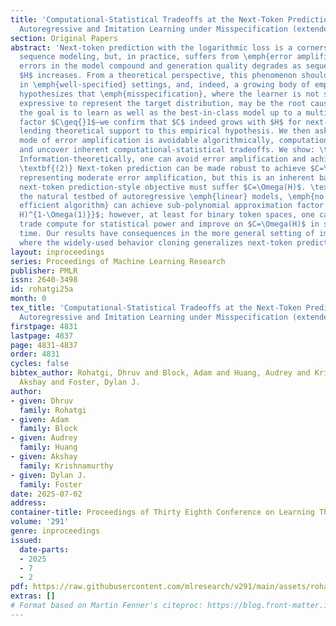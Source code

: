 ```yaml
---
title: 'Computational-Statistical Tradeoffs at the Next-Token Prediction Barrier:
  Autoregressive and Imitation Learning under Misspecification (extended abstract)'
section: Original Papers
abstract: 'Next-token prediction with the logarithmic loss is a cornerstone of autoregressive
  sequence modeling, but, in practice, suffers from \emph{error amplification}, where
  errors in the model compound and generation quality degrades as sequence length
  $H$ increases. From a theoretical perspective, this phenomenon should not appear
  in \emph{well-specified} settings, and, indeed, a growing body of empirical work
  hypothesizes that \emph{misspecification}, where the learner is not sufficiently
  expressive to represent the target distribution, may be the root cause. Under misspecification—where
  the goal is to learn as well as the best-in-class model up to a multiplicative approximation
  factor $C\geq{}1$—we confirm that $C$ indeed grows with $H$ for next-token prediction,
  lending theoretical support to this empirical hypothesis. We then ask whether this
  mode of error amplification is avoidable algorithmically, computationally, or information-theoretically,
  and uncover inherent computational-statistical tradeoffs. We show: \textbf{(1)}
  Information-theoretically, one can avoid error amplification and achieve $C=O(1)$.
  \textbf{(2)} Next-token prediction can be made robust to achieve $C=\tilde{O}(H)$,
  representing moderate error amplification, but this is an inherent barrier: \emph{any}
  next-token prediction-style objective must suffer $C=\Omega(H)$. \textbf{(3)} For
  the natural testbed of autoregressive \emph{linear} models, \emph{no computationally
  efficient algorithm} can achieve sub-polynomial approximation factor $C=e^{(\log
  H)^{1-\Omega(1)}}$; however, at least for binary token spaces, one can smoothly
  trade compute for statistical power and improve on $C=\Omega(H)$ in sub-exponential
  time. Our results have consequences in the more general setting of imitation learning,
  where the widely-used behavior cloning generalizes next-token prediction.'
layout: inproceedings
series: Proceedings of Machine Learning Research
publisher: PMLR
issn: 2640-3498
id: rohatgi25a
month: 0
tex_title: 'Computational-Statistical Tradeoffs at the Next-Token Prediction Barrier:
  Autoregressive and Imitation Learning under Misspecification (extended abstract)'
firstpage: 4831
lastpage: 4837
page: 4831-4837
order: 4831
cycles: false
bibtex_author: Rohatgi, Dhruv and Block, Adam and Huang, Audrey and Krishnamurthy,
  Akshay and Foster, Dylan J.
author:
- given: Dhruv
  family: Rohatgi
- given: Adam
  family: Block
- given: Audrey
  family: Huang
- given: Akshay
  family: Krishnamurthy
- given: Dylan J.
  family: Foster
date: 2025-07-02
address:
container-title: Proceedings of Thirty Eighth Conference on Learning Theory
volume: '291'
genre: inproceedings
issued:
  date-parts:
  - 2025
  - 7
  - 2
pdf: https://raw.githubusercontent.com/mlresearch/v291/main/assets/rohatgi25a/rohatgi25a.pdf
extras: []
# Format based on Martin Fenner's citeproc: https://blog.front-matter.io/posts/citeproc-yaml-for-bibliographies/
---
```

